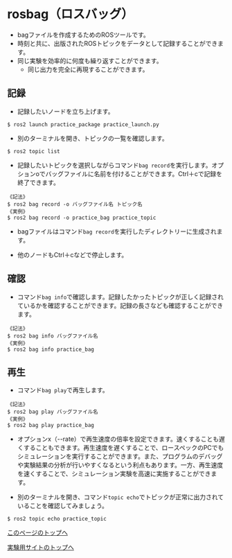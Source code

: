# rosbag（ロスバッグ）
- bagファイルを作成するためのROSツールです。
- 時刻と共に、出版されたROSトピックをデータとして記録することができます。
- 同じ実験を効率的に何度も繰り返すことができます。
    - 同じ出力を完全に再現することができます。

## 記録
- 記録したいノードを立ち上げます。
```
$ ros2 launch practice_package practice_launch.py
```

- 別のターミナルを開き、トピックの一覧を確認します。
```
$ ros2 topic list
```

- 記録したいトピックを選択しながらコマンド`bag record`を実行します。オプションoでバッグファイルに名前を付けることができます。Ctrl＋cで記録を終了できます。
```
《記法》
$ ros2 bag record -o バッグファイル名 トピック名
《実例》
$ ros2 bag record -o practice_bag practice_topic
```

- bagファイルはコマンド`bag record`を実行したディレクトリーに生成されます。

- 他のノードもCtrl＋cなどで停止します。

## 確認
- コマンド`bag info`で確認します。記録したかったトピックが正しく記録されているかを確認することができます。記録の長さなども確認することができます。
```
《記法》
$ ros2 bag info バッグファイル名
《実例》
$ ros2 bag info practice_bag
```

## 再生
- コマンド`bag play`で再生します。
```
《記法》
$ ros2 bag play バッグファイル名
《実例》
$ ros2 bag play practice_bag
```

- オプションx（--rate）で再生速度の倍率を設定できます。速くすることも遅くすることもできます。再生速度を遅くすることで、ロースペックのPCでもシミュレーションを実行することができます。また、プログラムのデバッグや実験結果の分析が行いやすくなるという利点もあります。一方、再生速度を速くすることで、シミュレーション実験を高速に実施することができます。

- 別のターミナルを開き、コマンド`topic echo`でトピックが正常に出力されていることを確認してみましょう。
```
$ ros2 topic echo practice_topic
```

[このページのトップへ](#)

[実験用サイトのトップへ](https://stl-apu.github.io/laboratory_experiments/)
